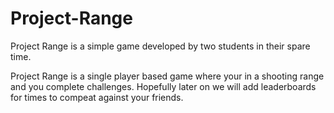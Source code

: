 # Project-Range
Project Range is a simple game developed by two students in their spare time.

Project Range is a single player based game where your in a shooting range and you complete challenges. Hopefully later on we will add leaderboards for times to compeat against your friends.

